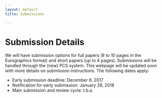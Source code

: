 ```yaml
---
layout: default
title: Submissions

---
```


# Submission Details

We will have submission options for full papers (8 to 10 pages in the Eurographics format) and short papers (up to 4 pages). 
Submissions will be handled through the (new) PCS system. This webpage will be updated soon with more details on submission instructions. 
The following dates apply:

* Early submission deadline: December 6, 2017
* Notification for early submission: January 26, 2018
* Main submission and review cycle: t.b.a.